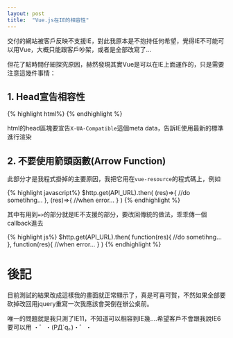 ```yaml
---
layout: post
title:  "Vue.js在IE的相容性"
---
```


交付的網站被客戶反映不支援IE，對此我原本是不抱持任何希望，覺得IE不可能可以用Vue，大概只能跟客戶吵架，或者是全部改寫了...

但花了點時間仔細探究原因，赫然發現其實Vue是可以在IE上面運作的，只是需要注意這幾件事情：

## 1. Head宣告相容性 ##

{% highlight html%}
<meta http-equiv="X-UA-Compatible" content="ie=edge">
{% endhighlight %}

html的head區塊要宣告`X-UA-Compatible`這個meta data，告訴IE使用最新的標準進行渲染

## 2. 不要使用箭頭函數(Arrow Function) ##
此部分才是我程式掛掉的主要原因，我把它用在`vue-resource`的程式碼上，例如

{% highlight javascript%}
$http.get(API_URL).then(
	(res)=>{
		//do sometihng...
	},
	(res)=>{
		//when error...
	}
)
{% endhighlight %}

其中有用到`=>`的部分就是IE不支援的部分，要改回傳統的做法，乖乖傳一個callback進去

{% highlight js%}
$http.get(API_URL).then(
	function(res){
		//do sometihng...
	},
	function(res){
		//when error...
	}
)
{% endhighlight %}

# 後記 #

目前測試的結果改成這樣我的畫面就正常顯示了，真是可喜可賀，不然如果全部要砍掉改回用jquery重寫一次我應該會哭倒在辦公桌前。

唯一的問題就是我只測了IE11，不知道可以相容到IE幾....希望客戶不會跟我說IE6要可以用 ・゜・(PД`q｡)・゜・